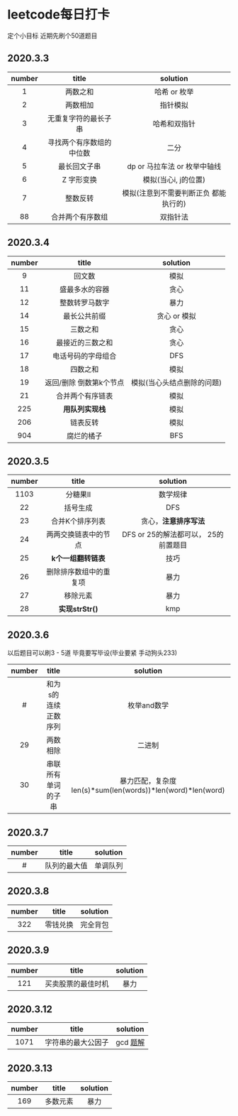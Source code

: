 # leetcode每日打卡
定个小目标  近期先刷个50道题目

## 2020.3.3
 
|  number   | title | solution |
|  :----:  | :----:  | :----: |
| 1  | 两数之和 | 哈希 or 枚举 |
| 2  | 两数相加 | 指针模拟 |
| 3  | 无重复字符的最长子串 | 哈希和双指针 |
| 4 | 寻找两个有序数组的中位数 | 二分 |
| 5 |  最长回文子串 | dp or 马拉车法 or 枚举中轴线|
| 6 | Z 字形变换 | 模拟(当心i, j的位置) |
| 7 | 整数反转 | 模拟(注意到不需要判断正负 都能执行的) |
| 88 | 合并两个有序数组| 双指针法 |


## 2020.3.4

|  number   | title | solution |
|  :----:  | :----:  | :----: |
| 9 | 回文数 | 模拟 |
| 11 | 盛最多水的容器 | 贪心 |
| 12 | 整数转罗马数字  | 暴力 |
| 14 | 最长公共前缀 | 贪心 or 模拟|
| 15 | 三数之和 | 贪心 |
| 16 | 最接近的三数之和 | 贪心 |
| 17 | 电话号码的字母组合 | DFS |
| 18 | 四数之和 | 模拟 |
| 19 | 返回/删除 倒数第k个节点| 模拟(当心头结点删除的问题) |
| 21 | 合并两个有序链表 | 模拟 |
| 225 | **用队列实现栈** | 模拟 |
| 206 | 链表反转 | 模拟 |
| 904 | 腐烂的橘子 | BFS |


## 2020.3.5

|  number   | title | solution |
|  :----:  | :----:  | :----: |
| 1103 | 分糖果II | 数学规律 |
| 22 | 括号生成 | DFS |
| 23 | 合并K个排序列表 | 贪心，**注意排序写法** |
| 24 | 两两交换链表中的节点 | DFS or 25的解法都可以， 25的前置题目 |
| 25 | **k个一组翻转链表** | 技巧 |
| 26 | 删除排序数组中的重复项 | 暴力 | 
| 27 | 移除元素 | 暴力 |
| 28 | **实现strStr()** | kmp | 


## 2020.3.6
以后题目可以刷3 - 5道  毕竟要写毕设(毕业要紧 手动狗头233)

|  number   | title | solution |
|  :----:  | :----:  | :----: |
| # | 和为s的连续正数序列 | 枚举and数学 |
| 29 | 两数相除 | 二进制 |
| 30 | 串联所有单词的子串 | 暴力匹配，复杂度len(s)\*sum(len(words))\*len(word)\*len(word) |

## 2020.3.7
|  number   | title | solution |
|  :----:  | :----:  | :----: |
| # | 队列的最大值 | 单调队列 |

## 2020.3.8

|  number   | title | solution |
|  :----:  | :----:  | :----: |
| 322 | 零钱兑换 | 完全背包 |

## 2020.3.9
|  number   | title | solution |
|  :----:  | :----:  | :----: |
| 121 | 买卖股票的最佳时机 | 暴力 |


## 2020.3.12
|  number   | title | solution |
|  :----:  | :----:  | :----: |
| 1071 | 字符串的最大公因子 | gcd  [题解](https://leetcode-cn.com/problems/greatest-common-divisor-of-strings/solution/zi-fu-chuan-de-zui-da-gong-yin-zi-by-leetcode-solu/)|


## 2020.3.13
|  number   | title | solution |
|  :----:  | :----:  | :----: |
| 169 | 多数元素 | 暴力 |